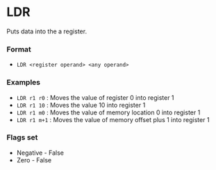 # LDR

Puts data into the a register. 

### Format

* `LDR <register operand> <any operand>`

### Examples

* `LDR r1 r0` : Moves the value of register 0 into register 1
* `LDR r1 10` : Moves the value 10 into register 1
* `LDR r1 m0` : Moves the value of memory location 0 into register 1
* `LDR r1 m+1` : Moves the value of memory offset plus 1 into register 1

### Flags set

* Negative - False
* Zero - False